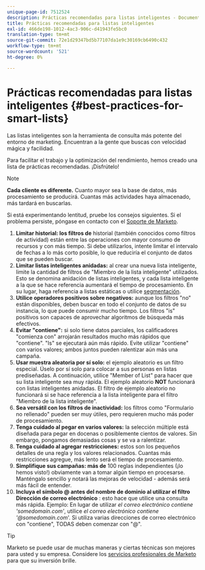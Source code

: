 ```yaml
---
unique-page-id: 7512524
description: Prácticas recomendadas para listas inteligentes - Documentos de Marketo - Documentación del producto
title: Prácticas recomendadas para listas inteligentes
exl-id: 466de198-1012-4ac3-906c-d41943fe5bc0
translation-type: tm+mt
source-git-commit: 72e1d29347bd5b77107da1e9c30169cb6490c432
workflow-type: tm+mt
source-wordcount: '521'
ht-degree: 0%

---
```


# Prácticas recomendadas para listas inteligentes {#best-practices-for-smart-lists}

Las listas inteligentes son la herramienta de consulta más potente del entorno de marketing. Encuentran a la gente que buscas con velocidad mágica y facilidad.

Para facilitar el trabajo y la optimización del rendimiento, hemos creado una lista de prácticas recomendadas. ¡Disfrútelo!

>[!NOTE]
>
>**Cada cliente es diferente.** Cuanto mayor sea la base de datos, más procesamiento se producirá. Cuantas más actividades haya almacenado, más tardará en buscarlas.
>
>Si está experimentando lentitud, pruebe los consejos siguientes. Si el problema persiste, póngase en contacto con el [Soporte de Marketo](https://nation.marketo.com/t5/Support/ct-p/Support).

1. **Limitar historial: los filtros de** historial (también conocidos como filtros de actividad) están entre las operaciones con mayor consumo de recursos y con más tiempo. Si debe utilizarlos, intente limitar el intervalo de fechas a lo más corto posible, lo que reduciría el conjunto de datos que se pueden buscar.
1. **Limitar listas inteligentes anidadas:** al crear una nueva lista inteligente, limite la cantidad de filtros de &quot;Miembro de la lista inteligente&quot; utilizados. Esto se denomina anidación de listas inteligentes, y cada lista inteligente a la que se hace referencia aumentará el tiempo de procesamiento. En su lugar, haga referencia a listas estáticas o utilice [segmentación](/help/marketo/product-docs/personalization/segmentation-and-snippets/segmentation/create-a-segmentation.md).
1. **Utilice operadores positivos sobre negativos:** aunque los filtros &quot;no&quot; están disponibles, deben buscar en todo el conjunto de datos de su instancia, lo que puede consumir mucho tiempo. Los filtros &quot;is&quot; positivos son capaces de aprovechar algoritmos de búsqueda más efectivos.
1. **Evitar &quot;contiene&quot;:** si solo tiene datos parciales, los calificadores &quot;comienza con&quot; arrojarán resultados mucho más rápidos que &quot;contiene&quot;. &quot;Is&quot; se ejecutará aún más rápido. Evite utilizar &quot;contiene&quot; con varios valores; ambos juntos pueden ralentizar aún más una campaña.
1. **Usar muestra aleatoria por sí solo:** el ejemplo aleatorio es un filtro especial. Úselo por sí solo para colocar a sus personas en listas prediseñadas. A continuación, utilice &quot;Member of List&quot; para hacer que su lista inteligente sea muy rápida. El ejemplo aleatorio **NOT** funcionará con listas inteligentes anidadas. El filtro de ejemplo aleatorio no funcionará si se hace referencia a la lista inteligente para el filtro &quot;Miembro de la lista inteligente&quot;.
1. **Sea versátil con los filtros de inactividad:** los filtros como &quot;Formulario no rellenado&quot; pueden ser muy útiles, pero requieren mucho más poder de procesamiento.
1. **Tenga cuidado al pegar en varios valores:** la selección múltiple está diseñada para pegar en docenas o posiblemente cientos de valores. Sin embargo, pongamos demasiadas cosas y se va a ralentizar.
1. **Tenga cuidado al agregar restricciones:** estos son los pequeños detalles de una regla y los valores relacionados. Cuantas más restricciones agregue, más lento será el tiempo de procesamiento.
1. **Simplifique sus campañas: más de** 100 reglas independientes (¡lo hemos visto!) obviamente van a tomar algún tiempo en procesarse. Manténgalo sencillo y notará las mejoras de velocidad - además será más fácil de entender.
1. **Incluya el símbolo @ antes del nombre de dominio al utilizar el filtro** **Dirección de correo electrónico** : esto hace que utilice una consulta más rápida. Ejemplo: En lugar de utilizar _el correo electrónico contiene &#39;somedomain.com&#39;_, utilice _el correo electrónico contiene &#39;@somedomain.com_&#39;. Si utiliza varias direcciones de correo electrónico con &quot;contiene&quot;, TODAS deben comenzar con &quot;@&quot;.

>[!TIP]
>
>Marketo se puede usar de muchas maneras y ciertas técnicas son mejores para usted y su empresa. Considere los [servicios profesionales de Marketo](https://pages2.marketo.com/72-hour-survival-guide.html) para que su inversión brille.
